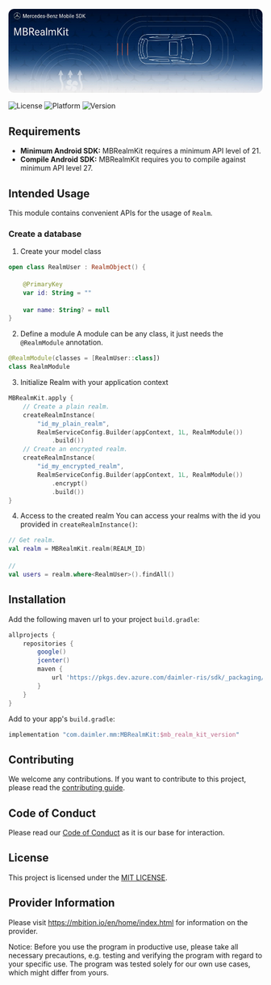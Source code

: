 <!-- SPDX-License-Identifier: MIT -->

![MBRealmKit](logo.jpg "Banner")

![License](https://img.shields.io/badge/License-MIT-green) 
![Platform](https://img.shields.io/badge/Platforms-Android-blue)
![Version](https://img.shields.io/badge/Azure%20Artifacts-2.0.1-orange)

## Requirements
* __Minimum Android SDK:__ MBRealmKit requires a minimum API level of 21.
* __Compile Android SDK:__ MBRealmKit requires you to compile against minimum API level 27.

## Intended Usage

This module contains convenient APIs for the usage of `Realm`.  

### Create a database
1. Create your model class
```kotlin
open class RealmUser : RealmObject() {

    @PrimaryKey
    var id: String = ""

    var name: String? = null
}
```

2. Define a module
A module can be any class, it just needs the `@RealmModule` annotation.
```kotlin
@RealmModule(classes = [RealmUser::class])
class RealmModule
```
3. Initialize Realm with your application context
```kotlin
MBRealmKit.apply {
    // Create a plain realm.
    createRealmInstance(
        "id_my_plain_realm",
        RealmServiceConfig.Builder(appContext, 1L, RealmModule())
            .build())
    // Create an encrypted realm.
    createRealmInstance(
        "id_my_encrypted_realm",
        RealmServiceConfig.Builder(appContext, 1L, RealmModule())
            .encrypt()
            .build())
}
```
4. Access to the created realm
You can access your realms with the id you provided in `createRealmInstance()`:
```kotlin
// Get realm.
val realm = MBRealmKit.realm(REALM_ID)

// 
val users = realm.where<RealmUser>().findAll()
```

## Installation

Add the following maven url to your project `build.gradle`:  
```gradle
allprojects {
    repositories {
        google()
        jcenter()
        maven {
            url 'https://pkgs.dev.azure.com/daimler-ris/sdk/_packaging/release/maven/v1'
        }
    }
}
```

Add to your app's `build.gradle`:  
```gradle
implementation "com.daimler.mm:MBRealmKit:$mb_realm_kit_version"
```

## Contributing

We welcome any contributions.
If you want to contribute to this project, please read the [contributing guide](https://github.com/Daimler/MBSDK-RealmKit-Android/blob/master/CONTRIBUTING.md).

## Code of Conduct

Please read our [Code of Conduct](https://github.com/Daimler/daimler-foss/blob/master/CODE_OF_CONDUCT.md) as it is our base for interaction.

## License

This project is licensed under the [MIT LICENSE](https://github.com/Daimler/MBSDK-RealmKit-Android/blob/master/LICENSE).

## Provider Information

Please visit <https://mbition.io/en/home/index.html> for information on the provider.

Notice: Before you use the program in productive use, please take all necessary precautions,
e.g. testing and verifying the program with regard to your specific use.
The program was tested solely for our own use cases, which might differ from yours.
